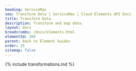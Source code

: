 ```yaml
---
heading: ServiceMax
seo: Transform Data | ServiceMax | Cloud Elements API Docs
title: Transform Data
description: Transform and map data.
layout: docs
breadcrumbs: /docs/elements.html
elementId: 169
parent: Back to Element Guides
order: 25
sitemap: false
---
```


{% include transformations.md %}

